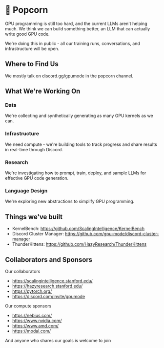 # 🍿 Popcorn

GPU programming is still too hard, and the current LLMs aren't helping much. We think we can build something better, an LLM that can actually write good GPU code.

We're doing this in public - all our training runs, conversations, and infrastructure will be open.

## Where to Find Us
We mostly talk on discord.gg/gpumode in the popcorn channel.

## What We're Working On
### Data
We're collecting and synthetically generating as many GPU kernels as we can.

### Infrastructure
We need compute - we're building tools to track progress and share results in real-time through Discord.

### Research
We're investigating how to prompt, train, deploy, and sample LLMs for effective GPU code generation.

### Language Design
We're exploring new abstractions to simplify GPU programming.

## Things we've built
* KernelBench: https://github.com/ScalingIntelligence/KernelBench
* Discord Cluster Manager: https://github.com/gpu-mode/discord-cluster-manager
* ThunderKittens: https://github.com/HazyResearch/ThunderKittens

## Collaborators and Sponsors
Our collaborators
* https://scalingintelligence.stanford.edu/
* https://hazyresearch.stanford.edu/
* https://pytorch.org/
* https://discord.com/invite/gpumode

Our compute sponsors
* https://nebius.com/
* https://www.nvidia.com/
* https://www.amd.com/
* https://modal.com/

And anyone who shares our goals is welcome to join
